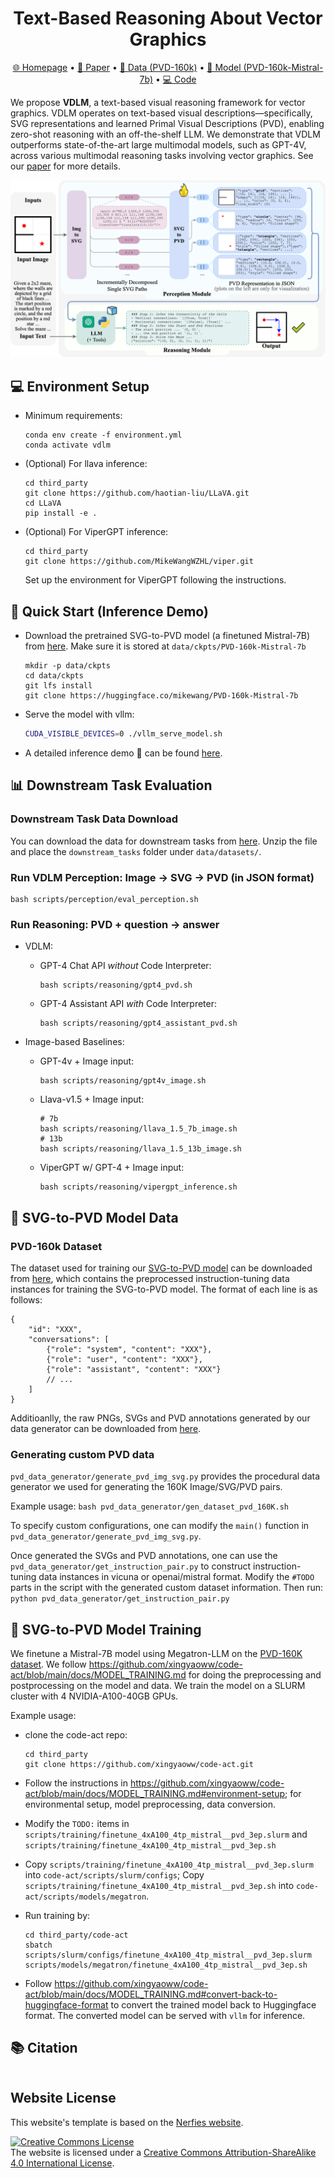 
<h1 align="center"> Text-Based Reasoning About Vector Graphics </h1>

<p align="center">
<a href="https://mikewangwzhl.github.io/VDLM">🌐 Homepage</a>
•
<a href="">📃 Paper</a>
•
<a href="https://huggingface.co/datasets/mikewang/PVD-160K" >🤗 Data (PVD-160k)</a>
•
<a href="https://huggingface.co/mikewang/PVD-160k-Mistral-7b" >🤗 Model (PVD-160k-Mistral-7b)</a>
•
<a href="https://github.com/MikeWangWZHL/VDLM" >💻 Code</a>

</p>

We propose **VDLM**, a text-based visual reasoning framework for vector graphics. VDLM operates on text-based visual descriptions—specifically, SVG representations and learned Primal Visual Descriptions (PVD), enabling zero-shot reasoning with an off-the-shelf LLM. We demonstrate that VDLM outperforms state-of-the-art large multimodal models, such as GPT-4V, across various multimodal reasoning tasks involving vector graphics. See our [paper]() for more details.

![Overview](figures/overview.png)

## 💻 Environment Setup
- Minimum requirements:
    ```
    conda env create -f environment.yml
    conda activate vdlm
    ```
- (Optional) For llava inference:
    ```
    cd third_party
    git clone https://github.com/haotian-liu/LLaVA.git
    cd LLaVA
    pip install -e .
    ```
- (Optional) For ViperGPT inference:
    ```
    cd third_party
    git clone https://github.com/MikeWangWZHL/viper.git
    ```  
    Set up the environment for ViperGPT following the instructions.
    

## 🚀 Quick Start (Inference Demo)

- Download the pretrained SVG-to-PVD model (a finetuned Mistral-7B) from [here](https://huggingface.co/mikewang/PVD-160k-Mistral-7b). Make sure it is stored at `data/ckpts/PVD-160k-Mistral-7b`
    ```
    mkdir -p data/ckpts
    cd data/ckpts
    git lfs install
    git clone https://huggingface.co/mikewang/PVD-160k-Mistral-7b
    ```

- Serve the model with vllm:
    ```bash
    CUDA_VISIBLE_DEVICES=0 ./vllm_serve_model.sh
    ```

- A detailed inference demo 🚀 can be found [here](demo.ipynb).

<!-- - Run inference to obtain PVD perception results and prompts for reasoning. Example usage:
    ```
    python inference_perception.py \
        --img_path demo_examples/image_inputs/lines_segments.png \
        --question "How many line segments are there in the image? What's the total length of all the line segments in the image?" \
        --output_root demo_examples/perception_output
    ```

    The output will be in `demo_examples/perception_output/{served_model_name}/{img_name}` containing:

    - `input_img.png`: the input image
    - `svg/`: a subdir containing the converted raw SVG file of the entire image, and individual SVG files with decomposed single paths ("path_*.svg"). 
    - `output_perception/`:
        - `responses.json`: a JSON file containing the PVD perception results
        - `pred_all.png`: a visualization of the aggregated perception of the entire image
        - `pred_path_*.png`: visualizations of the perception of each individual object
    - `prompt_for_reasoning.txt`: prompt with the inserted perception result and the task instruction for feeding into an LLM, e.g., GPT-4.  -->

## 📊 Downstream Task Evaluation

### Downstream Task Data Download
You can download the data for downstream tasks from [here](https://huggingface.co/datasets/mikewang/VDLM-raw/blob/main/downstream_tasks.zip). Unzip the file and place the `downstream_tasks` folder under `data/datasets/`.

### Run VDLM Perception: Image -> SVG -> PVD (in JSON format)
```
bash scripts/perception/eval_perception.sh    
```

### Run Reasoning: PVD + question -> answer

- VDLM:
    - GPT-4 Chat API *without* Code Interpreter:
        ```
        bash scripts/reasoning/gpt4_pvd.sh
        ```
    - GPT-4 Assistant API *with* Code Interpreter:
        ```
        bash scripts/reasoning/gpt4_assistant_pvd.sh
        ```
    
- Image-based Baselines:
    - GPT-4v + Image input: 
        ```
        bash scripts/reasoning/gpt4v_image.sh
        ```
    - Llava-v1.5 + Image input:
        ```
        # 7b
        bash scripts/reasoning/llava_1.5_7b_image.sh
        # 13b
        bash scripts/reasoning/llava_1.5_13b_image.sh
        ```
    - ViperGPT w/ GPT-4 + Image input:
        ```
        bash scripts/reasoning/vipergpt_inference.sh
        ```

## 📂 SVG-to-PVD Model Data

### PVD-160k Dataset
The dataset used for training our [SVG-to-PVD model](https://huggingface.co/mikewang/PVD-160k-Mistral-7b) can be downloaded from [here](https://huggingface.co/datasets/mikewang/PVD-160K), which contains the preprocessed instruction-tuning data instances for training the SVG-to-PVD model. The format of each line is as follows:
```
{
    "id": "XXX",
    "conversations": [
        {"role": "system", "content": "XXX"},
        {"role": "user", "content": "XXX"},
        {"role": "assistant", "content": "XXX"}
        // ...
    ]
}
```

Additioanlly, the raw PNGs, SVGs and PVD annotations generated by our data generator can be downloaded from [here](https://huggingface.co/datasets/mikewang/VDLM-raw/blob/main/pvd_160k_raw.zip).
<!-- By default, the dataset is stored in `data/datasets/pretraining_data/pvd_160k.jsonl`. -->

### Generating custom PVD data
`pvd_data_generator/generate_pvd_img_svg.py` provides the procedural data generator we used for generating the 160K Image/SVG/PVD pairs. 

Example usage: `bash pvd_data_generator/gen_dataset_pvd_160K.sh`

To specify custom configurations, one can modify the `main()` function in `pvd_data_generator/generate_pvd_img_svg.py`.

Once generated the SVGs and PVD annotations, one can use the `pvd_data_generator/get_instruction_pair.py` to construct instruction-tuning data instances in vicuna or openai/mistral format. Modify the `#TODO` parts in the script with the generated custom dataset information. Then run: `python pvd_data_generator/get_instruction_pair.py`



## 📘 SVG-to-PVD Model Training
We finetune a Mistral-7B model using Megatron-LLM on the [PVD-160K dataset](#pvd-160k-dataset).
We follow https://github.com/xingyaoww/code-act/blob/main/docs/MODEL_TRAINING.md for doing the preprocessing and postprocessing on the model and data. We train the model on a SLURM cluster with 4 NVIDIA-A100-40GB GPUs.

Example usage:
- clone the code-act repo:
    ```
    cd third_party
    git clone https://github.com/xingyaoww/code-act.git
    ```
- Follow the instructions in https://github.com/xingyaoww/code-act/blob/main/docs/MODEL_TRAINING.md#environment-setup; for environmental setup, model preprocessing, data conversion.

- Modify the `TODO:` items in `scripts/training/finetune_4xA100_4tp_mistral__pvd_3ep.slurm` and `scripts/training/finetune_4xA100_4tp_mistral__pvd_3ep.sh`

- Copy `scripts/training/finetune_4xA100_4tp_mistral__pvd_3ep.slurm` into `code-act/scripts/slurm/configs`; Copy `scripts/training/finetune_4xA100_4tp_mistral__pvd_3ep.sh` into `code-act/scripts/models/megatron`.

- Run training by:
    ```
    cd third_party/code-act
    sbatch scripts/slurm/configs/finetune_4xA100_4tp_mistral__pvd_3ep.slurm scripts/models/megatron/finetune_4xA100_4tp_mistral__pvd_3ep.sh
    ```

- Follow https://github.com/xingyaoww/code-act/blob/main/docs/MODEL_TRAINING.md#convert-back-to-huggingface-format to convert the trained model back to Huggingface format. The converted model can be served with `vllm` for inference.


## 📚 Citation

```bibtex
```


## Website License
This website's template is based on the [Nerfies website](https://nerfies.github.io).

<a rel="license" href="http://creativecommons.org/licenses/by-sa/4.0/"><img alt="Creative Commons License" style="border-width:0" src="https://i.creativecommons.org/l/by-sa/4.0/88x31.png" /></a><br />The website is licensed under a <a rel="license" href="http://creativecommons.org/licenses/by-sa/4.0/">Creative Commons Attribution-ShareAlike 4.0 International License</a>.